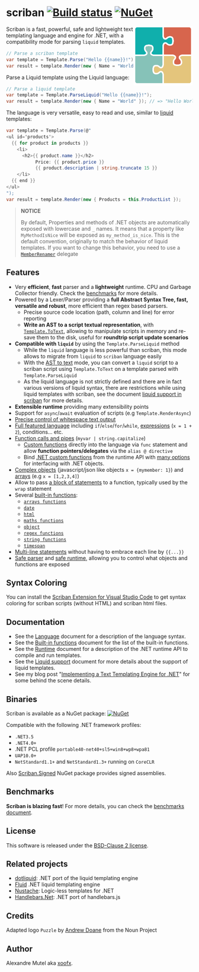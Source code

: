 # scriban [![Build status](https://ci.appveyor.com/api/projects/status/ig5kv8r63bqjsd9a?svg=true)](https://ci.appveyor.com/project/xoofx/scriban)   [![NuGet](https://img.shields.io/nuget/v/Scriban.svg)](https://www.nuget.org/packages/Scriban/)

<img align="right" width="160px" height="160px" src="img/scriban.png">

Scriban is a fast, powerful, safe and lightweight text templating language and engine for .NET, with a compatibility mode for parsing `liquid` templates.

```C#
// Parse a scriban template
var template = Template.Parse("Hello {{name}}!");
var result = template.Render(new { Name = "World" }); // => "Hello World!" 
```

Parse a Liquid template using the Liquid language:

```C#
// Parse a liquid template
var template = Template.ParseLiquid("Hello {{name}}!");
var result = template.Render(new { Name = "World" }); // => "Hello World!" 
```

The language is very versatile, easy to read and use, similar to [liquid](http://liquidmarkup.org/) templates:

```C#
var template = Template.Parse(@"
<ul id='products'>
  {{ for product in products }}
    <li>
      <h2>{{ product.name }}</h2>
           Price: {{ product.price }}
           {{ product.description | string.truncate 15 }}
    </li>
  {{ end }}
</ul>
");
var result = template.Render(new { Products = this.ProductList });
```

> **NOTICE**
>
> By default, Properties and methods of .NET objects are automatically exposed with lowercase and `_` names. It means that a property like `MyMethodIsNice` will be exposed as `my_method_is_nice`. This is the default convention, originally to match the behavior of liquid templates.
> If you want to change this behavior, you need to use a [`MemberRenamer`](doc/runtime.md#member-renamer) delegate

## Features

- Very **efficient**, **fast** parser and a **lightweight** runtime. CPU and Garbage Collector friendly. Check the [benchmarks](doc/benchmarks.md) for more details.
- Powered by a Lexer/Parser providing a **full Abstract Syntax Tree, fast, versatile and robust**, more efficient than regex based parsers.
  - Precise source code location (path, column and line) for error reporting
  - **Write an AST to a script textual representation**, with [`Template.ToText`](doc/runtime.md#ast-to-text), allowing to manipulate scripts in memory and re-save them to the disk, useful for **roundtrip script update scenarios**
- **Compatible with `liquid`** by using the `Template.ParseLiquid` method
  - While the `liquid` language is less powerful than scriban, this mode allows to migrate from `liquid` to `scriban` language easily
  - With the [AST to text](doc/runtime.md#ast-to-text) mode, you can convert a `liquid` script to a scriban script using `Template.ToText` on a template parsed with `Template.ParseLiquid`
  - As the liquid language is not strictly defined and there are in fact various versions of liquid syntax, there are restrictions while using liquid templates with scriban, see the document [liquid support in scriban](doc/liquid-support.md) for more details.
- **Extensible runtime** providing many extensibility points
- Support for `async`/`await` evaluation of scripts (e.g `Template.RenderAsync`)
- [Precise control of whitespace text output](doc/language.md#14-whitespace-control)
- [Full featured language](doc/language.md) including `if`/`else`/`for`/`while`, [expressions](doc/language.md#8-expressions) (`x = 1 + 2`), conditions... etc.
- [Function calls and pipes](doc/language.md#89-function-call-expression) (`myvar | string.capitalize`)
  - [Custom functions](doc/language.md#7-functions) directly into the language via `func` statement and allow **function pointers/delegates** via the `alias @ directive`
  - Bind [.NET custom functions](doc/runtime.md#imports-functions-from-a-net-class) from the runtime API with [many options](doc/runtime.md#the-scriptobject) for interfacing with .NET objects.
- [Complex objects](doc/language.md#5-objects) (javascript/json like objects `x = {mymember: 1}`) and [arrays](doc/language.md#6-arrays) (e.g `x = [1,2,3,4]`)
- Allow to pass [a block of statements](doc/language.md#98-wrap-function-arg1argn--end) to a function, typically used by the `wrap` statement
- Several [built-in functions](doc/builtins.md):
  - [`arrays functions`](doc/builtins.md#array-functions)
  - [`date`](doc/builtins.md#date-functions)
  - [`html`](doc/builtins.md#html-functions)
  - [`maths functions`](doc/builtins.md#math-functions)
  - [`object`](doc/builtins.md#object-functions)
  - [`regex functions`](doc/builtins.md#regex-functions)
  - [`string functions`](doc/builtins.md#string-functions)
  - [`timespan`](doc/builtins.md#timespan-functions)
- [Multi-line statements](doc/language.md#11-code-block) without having to embrace each line by `{{...}}`
- [Safe parser](doc/runtime.md#the-lexer-and-parser) and [safe runtime](doc/runtime.md#safe-runtime), allowing you to control what objects and functions are exposed

## Syntax Coloring

You can install the [Scriban Extension for Visual Studio Code](https://marketplace.visualstudio.com/items?itemName=xoofx.scriban) to get syntax coloring for scriban scripts (without HTML) and scriban html files.

## Documentation

* See the [Language](doc/language.md) document for a description of the language syntax.
* See the [Built-in functions](doc/builtins.md) document for the list of the built-in functions.
* See the [Runtime](doc/runtime.md) document for a description of the .NET runtime API to compile and run templates.
* See the [Liquid support](doc/liquid-support.md) document for more details about the support of liquid templates.
* See my blog post "[Implementing a Text Templating Engine for .NET](http://xoofx.com/blog/2017/11/13/implementing-a-text-templating-language-and-engine-for-dotnet/)" for some behind the scene details.

## Binaries

Scriban is available as a NuGet package: [![NuGet](https://img.shields.io/nuget/v/Scriban.svg)](https://www.nuget.org/packages/Scriban/)

Compatible with the following .NET framework profiles:

- `.NET3.5`
- `.NET4.0+`
-  .NET PCL profile `portable40-net40+sl5+win8+wp8+wpa81`
- `UAP10.0+`
- `NetStandard1.1+` and `NetStandard1.3+` running on `CoreCLR`

Also [Scriban.Signed](https://www.nuget.org/packages/Scriban.Signed/) NuGet package provides signed assemblies.

## Benchmarks

**Scriban is blazing fast**! For more details, you can check the [benchmarks document](doc/benchmarks.md).

## License

This software is released under the [BSD-Clause 2 license](http://opensource.org/licenses/BSD-2-Clause). 

## Related projects

* [dotliquid](https://github.com/dotliquid/dotliquid): .NET port of the liquid templating engine
* [Fluid](https://github.com/sebastienros/fluid/) .NET liquid templating engine
* [Nustache](https://github.com/jdiamond/Nustache): Logic-less templates for .NET
* [Handlebars.Net](https://github.com/rexm/Handlebars.Net): .NET port of handlebars.js

## Credits

Adapted logo `Puzzle` by [Andrew Doane](https://thenounproject.com/andydoane/) from the Noun Project

## Author

Alexandre Mutel aka [xoofx](http://xoofx.com).
